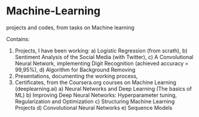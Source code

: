 # Machine-Learning
projects and codes, from tasks on Machine learning

Contains:
1. Projects, I have been working:
a) Logistic Regression (from scrath),
b) Sentiment Analysis of the Social Media (with Twitter),
c) A Convolutional Neural Network, implementing Digit Recognition (achieved accuracy = 99,95%),
d) Algorithm for Background Removing
2. Presentations, documenting the working process,
3. Certificates, from the Coursera.org courses on Machine Learning (deeplearning.ai)
a) Neural Networks and Deep Learning (The basics of ML)
b) Improving Deep Neural Networks: Hyperparameter tuning, Regularization and Optimization
c) Structuring Machine Learning Projects
d) Convolutional Neural Networks
e) Sequence Models
